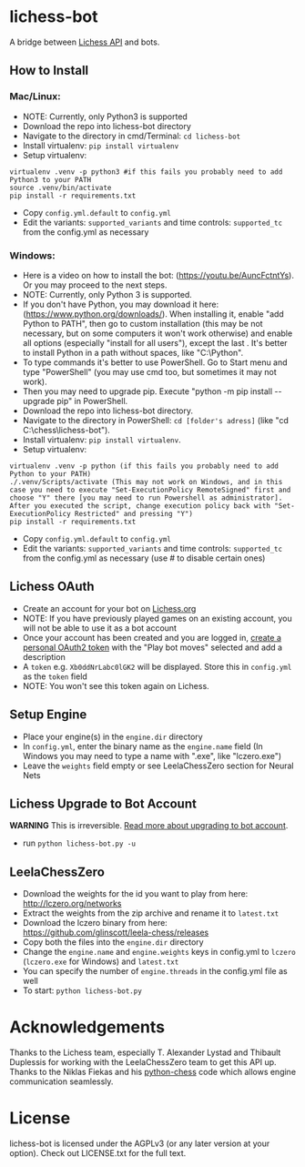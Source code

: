 # lichess-bot
A bridge between [Lichess API](https://lichess.org/api#tag/Chess-Bot) and bots.


## How to Install

### Mac/Linux:
- NOTE: Currently, only Python3 is supported
- Download the repo into lichess-bot directory
- Navigate to the directory in cmd/Terminal: `cd lichess-bot`
- Install virtualenv: `pip install virtualenv`
- Setup virtualenv:
```
virtualenv .venv -p python3 #if this fails you probably need to add Python3 to your PATH
source .venv/bin/activate
pip install -r requirements.txt
```
- Copy `config.yml.default` to `config.yml`
- Edit the variants: `supported_variants` and time controls: `supported_tc` from the config.yml as necessary

### Windows:
- Here is a video on how to install the bot: (https://youtu.be/AuncFctntYs). Or you may proceed to the next steps.
- NOTE: Currently, only Python 3 is supported.
- If you don't have Python, you may download it here: (https://www.python.org/downloads/). When installing it, enable "add Python to PATH", then go to custom installation (this may be not necessary, but on some computers it won't work otherwise) and enable all options (especially "install for all users"), except the last . It's better to install Python in a path without spaces, like "C:\Python\".
- To type commands it's better to use PowerShell. Go to Start menu and type "PowerShell" (you may use cmd too, but sometimes it may not work).
- Then you may need to upgrade pip. Execute "python -m pip install --upgrade pip" in PowerShell.
- Download the repo into lichess-bot directory.
- Navigate to the directory in PowerShell: `cd [folder's adress]` (like "cd C:\chess\lichess-bot").
- Install virtualenv: `pip install virtualenv`.
- Setup virtualenv:
```
virtualenv .venv -p python (if this fails you probably need to add Python to your PATH)
./.venv/Scripts/activate (This may not work on Windows, and in this case you need to execute "Set-ExecutionPolicy RemoteSigned" first and choose "Y" there [you may need to run Powershell as administrator]. After you executed the script, change execution policy back with "Set-ExecutionPolicy Restricted" and pressing "Y")
pip install -r requirements.txt
```
- Copy `config.yml.default` to `config.yml`
- Edit the variants: `supported_variants` and time controls: `supported_tc` from the config.yml as necessary (use # to disable certain ones)


## Lichess OAuth
- Create an account for your bot on [Lichess.org](https://lichess.org/signup)
- NOTE: If you have previously played games on an existing account, you will not be able to use it as a bot account
- Once your account has been created and you are logged in, [create a personal OAuth2 token](https://lichess.org/account/oauth/token) with the "Play bot moves" selected and add a description
- A `token` e.g. `Xb0ddNrLabc0lGK2` will be displayed. Store this in `config.yml` as the `token` field
- NOTE: You won't see this token again on Lichess.


## Setup Engine
- Place your engine(s) in the `engine.dir` directory
- In `config.yml`, enter the binary name as the `engine.name` field (In Windows you may need to type a name with ".exe", like "lczero.exe")
- Leave the `weights` field empty or see LeelaChessZero section for Neural Nets


## Lichess Upgrade to Bot Account
**WARNING** This is irreversible. [Read more about upgrading to bot account](https://lichess.org/api#operation/botAccountUpgrade).
- run `python lichess-bot.py -u`


## LeelaChessZero
- Download the weights for the id you want to play from here: http://lczero.org/networks
- Extract the weights from the zip archive and rename it to `latest.txt`
- Download the lczero binary from here: https://github.com/glinscott/leela-chess/releases
- Copy both the files into the `engine.dir` directory
- Change the `engine.name` and `engine.weights` keys in config.yml to `lczero` (`lczero.exe` for Windows)  and `latest.txt`
- You can specify the number of `engine.threads` in the config.yml file as well
- To start: `python lichess-bot.py`


# Acknowledgements
Thanks to the Lichess team, especially T. Alexander Lystad and Thibault Duplessis for working with the LeelaChessZero
team to get this API up. Thanks to the Niklas Fiekas and his [python-chess](https://github.com/niklasf/python-chess) code which allows engine communication seamlessly.

# License
lichess-bot is licensed under the AGPLv3 (or any later version at your option). Check out LICENSE.txt for the full text.
